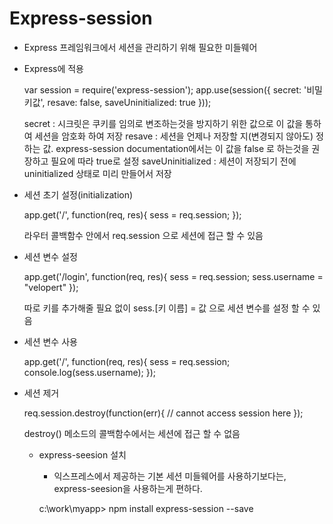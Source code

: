 # Express-session
  - Express 프레임워크에서 세션을 관리하기 위해 필요한 미들웨어
  - Express에 적용
  
     var session = require('express-session');
     app.use(session({
         secret: '비밀키값',
         resave: false,
         saveUninitialized: true
     }));

     secret : 시크릿은 쿠키를 임의로 변조하는것을 방지하기 위한 값으로 이 값을 통하여 세션을 암호화 하여 저장
     resave : 세션을 언제나 저장할 지(변경되지 않아도) 정하는 값. express-session documentation에서는 이 값을 false 로 하는것을 권장하고 필요에 따라 true로 설정
     saveUninitialized : 세션이 저장되기 전에 uninitialized 상태로 미리 만들어서 저장
 
  - 세션 초기 설정(initialization)
  
     app.get('/', function(req, res){
         sess = req.session;
     });

     라우터 콜백함수 안에서 req.session 으로 세션에 접근 할 수 있음

  - 세션 변수 설정
  
     app.get('/login', function(req, res){
         sess = req.session;
         sess.username = "velopert"
     });

     따로 키를 추가해줄 필요 없이 sess.[키 이름]  = 값 으로 세션 변수를 설정 할 수 있음

  - 세션 변수 사용
  
     app.get('/', function(req, res){
         sess = req.session;
         console.log(sess.username);
     });

  - 세션 제거
  
      req.session.destroy(function(err){
         // cannot access session here
      });

      destroy() 메소드의 콜백함수에서는 세션에 접근 할 수 없음 

    - express-seesion 설치
      - 익스프레스에서 제공하는 기본 세션 미들웨어를 사용하기보다는, express-seesion을 사용하는게 편하다.
	  
      c:\work\myapp> npm install express-session --save
